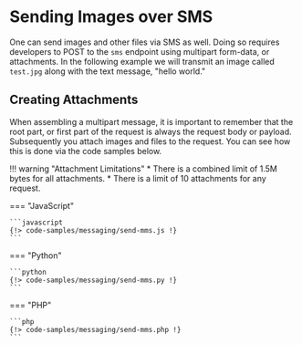 # Sending Images over SMS

One can send images and other files via SMS as well. Doing so requires developers to POST to the `sms` endpoint using multipart form-data, or attachments. In the following example we will transmit an image called `test.jpg` along with the text message, "hello world."

## Creating Attachments

When assembling a multipart message, it is important to remember that the root part, or first part of the request is always the request body or payload. Subsequently you attach images and files to the request. You can see how this is done via the code samples below.

!!! warning "Attachment Limitations"
    * There is a combined limit of 1.5M bytes for all attachments.
    * There is a limit of 10 attachments for any request.

=== "JavaScript"

    ```javascript
    {!> code-samples/messaging/send-mms.js !} 
    ```

=== "Python"
	
    ```python
    {!> code-samples/messaging/send-mms.py !}
    ```

=== "PHP"

    ```php
    {!> code-samples/messaging/send-mms.php !}
    ```

